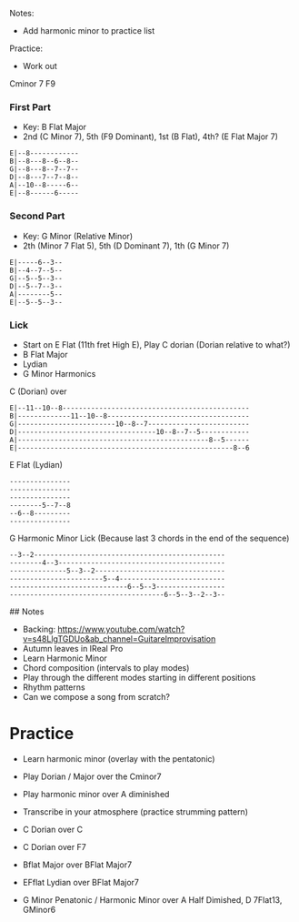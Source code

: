 
Notes:
- Add harmonic minor to practice list

Practice:
- Work out

Cminor 7
F9

### First Part

- Key: B Flat Major
- 2nd (C Minor 7), 5th (F9 Dominant), 1st (B Flat), 4th? (E Flat Major 7)

```
E|--8------------
B|--8---8--6--8--
G|--8---8--7--7--
D|--8---7--7--8--
A|--10--8-----6--
E|--8------6-----
```

### Second Part

- Key: G Minor (Relative Minor)
- 2th (Minor 7 Flat 5), 5th (D Dominant 7), 1th (G Minor 7)

```
E|-----6--3--
B|--4--7--5--
G|--5--5--3--
D|--5--7--3--
A|--------5--
E|--5--5--3--
```

### Lick

- Start on E Flat (11th fret High E), Play C dorian (Dorian relative to what?)
- B Flat Major
- Lydian
- G Minor Harmonics

C (Dorian) over
```
E|--11--10--8----------------------------------------------
B|-------------11--10--8-----------------------------------
G|------------------------10--8--7-------------------------
D|----------------------------------10--8--7--5------------
A|-----------------------------------------------8--5------
E|-----------------------------------------------------8--6
```

E Flat (Lydian)
```
---------------
---------------
---------------
--------5--7--8
--6--8---------
---------------
```

G Harmonic Minor Lick (Because last 3 chords in the end of the sequence)
```
--3--2-----------------------------------------------
--------4--3-----------------------------------------
--------------5--3--2--------------------------------
-----------------------5--4--------------------------
-----------------------------6--5--3-----------------
--------------------------------------6--5--3--2--3--
```

## Notes

- Backing: https://www.youtube.com/watch?v=s48LlgTGDUo&ab_channel=GuitareImprovisation
- Autumn leaves in IReal Pro
- Learn Harmonic Minor
- Chord composition (intervals to play modes)
- Play through the different modes starting in different positions
- Rhythm patterns
- Can we compose a song from scratch?

# Practice

- Learn harmonic minor (overlay with the pentatonic)
- Play Dorian / Major over the Cminor7
- Play harmonic minor over A diminished
- Transcribe in your atmosphere (practice strumming pattern)

- C Dorian over C
- C Dorian over F7
- Bflat Major over BFlat Major7
- EFflat Lydian over BFlat Major7
- G Minor Penatonic / Harmonic Minor over A Half Dimished, D 7Flat13, GMinor6
